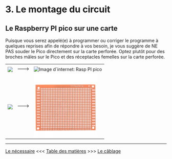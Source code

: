 # 3. Le montage du circuit

## Le Raspberry PI pico sur une carte
Puisque vous serez appelé(e) à programmer ou corriger le programme à quelques reprises afin de répondre à vos besoin, je vous suggère de NE PAS souder le Pico directement sur la carte perforée.  Optez plutôt pour des broches mâles sur le Pico et des réceptacles femelles sur la carte perforée.
<table>
	<tr><td><img src="../compostants/BrochesMales.webp" width="200" align="middle" /></td><td> ---> </td><td><img src="https://www.electronics-lab.com/wp-content/uploads/2021/01/Hands_On_with_the_RP2040_and_Pico_the_First_In_House_Silicon_and_Microcontroller_From_Raspberry_Pi_Hackster_io.jpg" height="200" align="middle" alt="Image d`internet: Rasp PI pico" /></td></tr>
	<tr><td><img src="../compostants/BrochesFemelles.webp" width="200" align="middle" /></td><td> ---> </td><td><img src="../images/composants/CartePerforee.webp" height="200" align="middle" alt="Image d`internet: Rasp PI pico" /></td></tr>
</table>

---

[Le nécessaire](02_MaterielNecessaire.md)  <<<  [Table des matières](README.md)   >>>    [Le câblage](04_Cablage.md)
